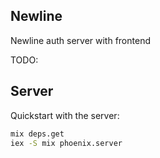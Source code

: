 ## Newline

Newline auth server with frontend

TODO:

## Server

Quickstart with the server:

```bash
mix deps.get
iex -S mix phoenix.server
```
